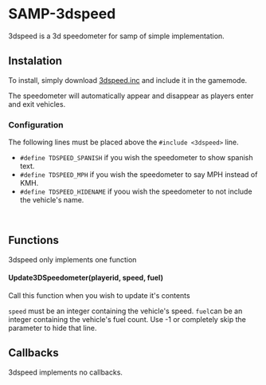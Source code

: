 # SAMP-3dspeed
3dspeed is a 3d speedometer for samp of simple implementation.

## Instalation

To install, simply download [3dspeed.inc](3dspeed.inc) and include it in the gamemode.

The speedometer will automatically appear and disappear as players enter and exit vehicles.

### Configuration
The following lines must be placed above the `#include <3dspeed>` line.
- `#define TDSPEED_SPANISH` if you wish the speedometer to show spanish text.
- `#define TDSPEED_MPH` if you wish the speedometer to say MPH instead of KMH.
- `#define TDSPEED_HIDENAME` if yoou wish the speedometer to not include the vehicle's name.

<br>

## Functions

3dspeed only implements one function

#### Update3DSpeedometer(playerid, speed, fuel)

Call this function when you wish to update it's contents

`speed` must be an integer containing the vehicle's speed.
`fuel`can be an integer containing the vehicle's fuel count. Use -1 or completely skip the parameter to hide that line.

## Callbacks

3dspeed implements no callbacks.
